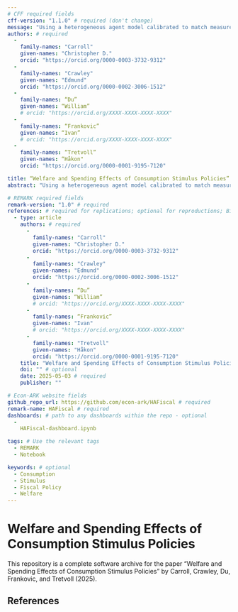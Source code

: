 ```yaml
---
# CFF required fields
cff-version: "1.1.0" # required (don't change)
message: "Using a heterogeneous agent model calibrated to match measured spending dynamics over four years following an income shock (Fagereng, Holm, and Natvik (2021)), we assess the effectiveness of three fiscal stimulus policies employed during recent recessions." # required
authors: # required
  -
    family-names: "Carroll"
    given-names: "Christopher D."
    orcid: "https://orcid.org/0000-0003-3732-9312"
  -
    family-names: "Crawley"
    given-names: "Edmund"
    orcid: "https://orcid.org/0000-0002-3006-1512"
  -
    family-names: “Du”
    given-names: “William”
    # orcid: "https://orcid.org/XXXX-XXXX-XXXX-XXXX"
  -
    family-names: “Frankovic”
    given-names: “Ivan”
    # orcid: "https://orcid.org/XXXX-XXXX-XXXX-XXXX"
  -
    family-names: “Tretvoll”
    given-names: “Håkon"
    orcid: "https://orcid.org/0000-0001-9195-7120"

title: “Welfare and Spending Effects of Consumption Stimulus Policies” # required
abstract: "Using a heterogeneous agent model calibrated to match measured spending dynamics over four years following an income shock (Fagereng, Holm, and Natvik (2021)), we assess the effectiveness of three fiscal stimulus policies employed during recent recessions. Unemployment insurance (UI) extensions are the clear “bang for the buck” winner when effectiveness is measured in utility terms. Stimulus checks are second best and have two advantages (over UI): they arrive faster, and they are scalable to any desired size. A temporary (two-year) cut in the rate of wage taxation is considerably less effective than the other policies and has negligible effects in the version of our model without a multiplier." # abstract: optional

# REMARK required fields
remark-version: "1.0" # required
references: # required for replications; optional for reproductions; BibTex data from original paper
  - type: article
    authors: # required
      -
        family-names: "Carroll"
        given-names: "Christopher D."
        orcid: "https://orcid.org/0000-0003-3732-9312"
      -
        family-names: "Crawley"
        given-names: "Edmund"
        orcid: "https://orcid.org/0000-0002-3006-1512"
      -
        family-names: “Du”
        given-names: “William”
        # orcid: "https://orcid.org/XXXX-XXXX-XXXX-XXXX"
      -
        family-names: “Frankovic”
        given-names: "Ivan"
        # orcid: "https://orcid.org/XXXX-XXXX-XXXX-XXXX"
      -
        family-names: "Tretvoll"
        given-names: "Håkon"
        orcid: "https://orcid.org/0000-0001-9195-7120"
    title: "Welfare and Spending Effects of Consumption Stimulus Policies" # required
    doi: "" # optional
    date: 2025-05-03 # required
    publisher: ""

# Econ-ARK website fields
github_repo_url: https://github.com/econ-ark/HAFiscal # required 
remark-name: HAFiscal # required 
dashboards: # path to any dashboards within the repo - optional
  - 
    HAFiscal-dashboard.ipynb

tags: # Use the relevant tags
  - REMARK
  - Notebook

keywords: # optional
  - Consumption
  - Stimulus
  - Fiscal Policy
  - Welfare
---
```


# Welfare and Spending Effects of Consumption Stimulus Policies

This repository is a complete software archive for the paper “Welfare and Spending Effects of Consumption Stimulus Policies” by Carroll, Crawley, Du, Frankovic, and Tretvoll (2025). 

## References
